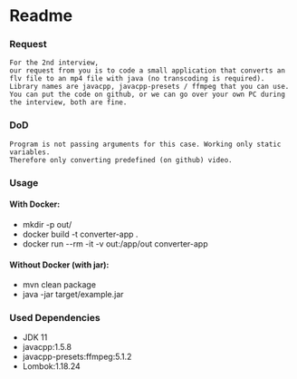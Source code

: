 # Readme

### Request

```
For the 2nd interview,
our request from you is to code a small application that converts an flv file to an mp4 file with java (no transcoding is required). 
Library names are javacpp, javacpp-presets / ffmpeg that you can use. 
You can put the code on github, or we can go over your own PC during the interview, both are fine.
```

### DoD
```
Program is not passing arguments for this case. Working only static variables. 
Therefore only converting predefined (on github) video. 
```

### Usage
#### With Docker:
- mkdir -p out/
- docker build -t converter-app .
- docker run --rm -it -v out:/app/out converter-app

#### Without Docker (with jar):
- mvn clean package
- java -jar target/example.jar


### Used Dependencies
- JDK 11
- javacpp:1.5.8
- javacpp-presets:ffmpeg:5.1.2
- Lombok:1.18.24